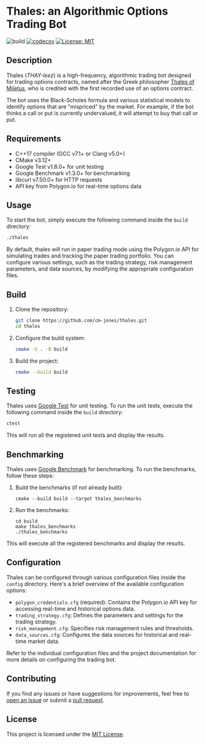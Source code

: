 # Thales: an Algorithmic Options Trading Bot

![build](https://github.com/cm-jones/thales/actions/workflows/ci.yml/badge.svg)
[![codecov](https://codecov.io/gh/cm-jones/thales/branch/main/graph/badge.svg?token=fc9ee083-78b6-4e43-bf23-bfa85832df85)](https://codecov.io/gh/cm-jones/thales)
[![License: MIT](https://img.shields.io/badge/License-MIT-yellow.svg)](https://opensource.org/licenses/MIT)

## Description

Thales (*THAY-leez*) is a high-frequency, algorithmic trading bot designed for trading options contracts, named after the Greek philosopher [Thales of Miletus](https://en.wikipedia.org/wiki/Thales_of_Miletus), who is credited with the first recorded use of an options contract.

The bot uses the Black-Scholes formula and various statistical models to identify options that are "mispriced" by the market. For example, if the bot thinks a call or put is currently undervalued, it will attempt to buy that call or put.

## Requirements

- C++17 compiler (GCC v7.1+ or Clang v5.0+)
- CMake v3.12+
- Google Test v1.8.0+ for unit testing
- Google Benchmark v1.3.0+ for benchmarking
- libcurl v7.50.0+ for HTTP requests
- API key from Polygon.io for real-time options data

## Usage

To start the bot, simply execute the following command inside the `build` directory:

```sh
./thales
```

By default, thales will run in paper trading mode using the Polygon.io API for simulating trades and tracking the paper trading portfolio. You can configure various settings, such as the trading strategy, risk management parameters, and data sources, by modifying the appropriate configuration files.

## Build

1. Clone the repository:
   ```sh
   git clone https://github.com/cm-jones/thales.git
   cd thales
   ```

2. Configure the build system:
   ```sh
   cmake -S . -B build
   ```

3. Build the project:
   ```sh
   cmake --build build
   ```

## Testing

Thales uses [Google Test](https://github.com/google/googletest) for unit testing. To run the unit tests, execute the following command inside the `build` directory:

```sh
ctest
```

This will run all the registered unit tests and display the results.

## Benchmarking

Thales uses [Google Benchmark](https://github.com/google/benchmark) for benchmarking. To run the benchmarks, follow these steps:

1. Build the benchmarks (if not already built):
   ```
   cmake --build build --target thales_benchmarks
   ```

2. Run the benchmarks:
   ```
   cd build
   make thales_benchmarks
   ./thales_benchmarks
   ```

This will execute all the registered benchmarks and display the results.

## Configuration

Thales can be configured through various configuration files inside the `config` directory. Here's a brief overview of the available configuration options:

- `polygon_credentials.cfg` (required): Contains the Polygon.io API key for accessing real-time and historical options data.
- `trading_strategy.cfg`: Defines the parameters and settings for the trading strategy.
- `risk_management.cfg`: Specifies risk management rules and thresholds.
- `data_sources.cfg`: Configures the data sources for historical and real-time market data.

Refer to the individual configuration files and the project documentation for more details on configuring the trading bot.

## Contributing

If you find any issues or have suggestions for improvements, feel free to [open an issue](https://github.com/cm-jones/thales/issues/new) or submit a [pull request](https://github.com/thales/libdsc/compare).

## License

This project is licensed under the [MIT License](LICENSE).
